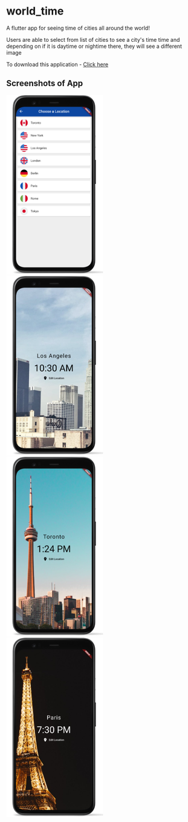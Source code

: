 # world_time

A flutter app for seeing time of cities all around the world!

Users are able to select from list of cities to see a city's time time and depending on if it is daytime or nightime there, they will see a different image

To download this application - <a href="https://github.com/anthonycandelino/world_time/archive/master.zip">Click here</a><br>

<h2> Screenshots of App</h2> 

<div>
  <img src="screenshots/city_select.png" width=256 style="display:inline-block" alt="select city page"/>
  <img src="screenshots/la.png" width=256 style="display:inline-block" alt="Los Angeles in the morning"/>
  <img src="screenshots/toronto.png" width=256 style="display:inline-block" alt="Toronto during day"/>
  <img src="screenshots/paris.png" width=256 style="display:inline-block" alt="Paris at night"/>
</div>
